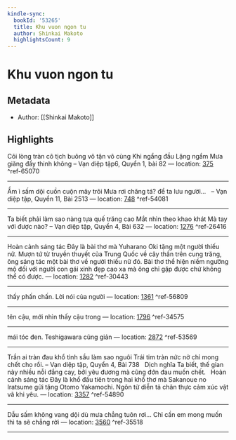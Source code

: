 ```yaml
---
kindle-sync:
  bookId: '53265'
  title: Khu vuon ngon tu
  author: Shinkai Makoto
  highlightsCount: 9
---
```

# Khu vuon ngon tu
## Metadata
* Author: [[Shinkai Makoto]]

## Highlights
Cõi lòng tràn cô tịch buông vô tận vô cùng Khi ngẩng đầu Lặng ngắm Mưa giăng đầy thinh không – Vạn diệp tập6, Quyển 1, bài 82 — location: [375]() ^ref-65070

---
Ầm ì sấm dội cuồn cuộn mây trôi Mưa rơi chăng tá? để ta lưu người…   – Vạn diệp tập, Quyển 11, Bài 2513 — location: [748]() ^ref-54081

---
Ta biết phải làm sao nàng tựa quế trăng cao Mắt nhìn theo khao khát Mà tay với được nào? – Vạn diệp tập, Quyển 4, Bài 632 — location: [1276]() ^ref-26416

---
Hoàn cảnh sáng tác Đây là bài thơ mà Yuharano Oki tặng một người thiếu nữ. Mượn tứ từ truyền thuyết của Trung Quốc về cây thần trên cung trăng, ông sáng tác một bài thơ về người thiếu nữ đó. Bài thơ thể hiện niềm ngưỡng mộ đối với người con gái xinh đẹp cao xa mà ông chỉ gặp được chứ không thể có được. — location: [1282]() ^ref-30443

---
thấy phấn chấn. Lời nói của người — location: [1361]() ^ref-56809

---
tên cậu, mới nhìn thấy cậu trong — location: [1796]() ^ref-34575

---
mái tóc đen. Teshigawara cũng giản — location: [2872]() ^ref-53569

---
Trần ai tràn đau khổ tình sầu làm sao nguôi Trái tim tràn nức nở chỉ mong chết cho rồi. – Vạn diệp tập, Quyển 4, Bài 738   Dịch nghĩa Ta biết, thế gian này nhiều nỗi đắng cay, bởi yêu đương mà cũng đớn đau muốn chết.   Hoàn cảnh sáng tác Đây là khổ đầu tiên trong hai khổ thơ mà Sakanoue no Iratsume gửi tặng Otomo Yakamochi. Ngôn từ diễn tả chân thực cảm xúc vật vã khi yêu. — location: [3357]() ^ref-54890

---
Dẫu sấm không vang dội dù mưa chẳng tuôn rơi… Chỉ cần em mong muốn thì ta sẽ chẳng rời — location: [3560]() ^ref-35518

---
